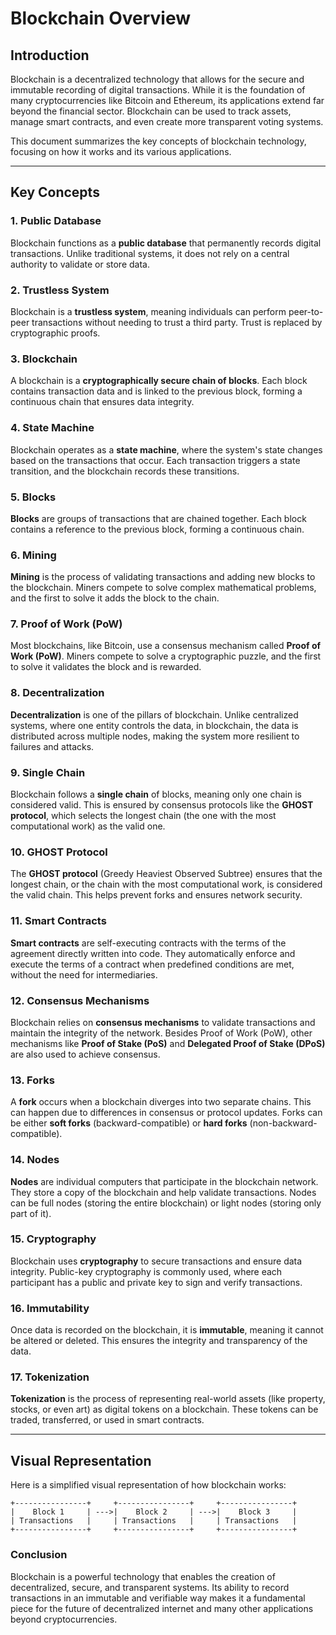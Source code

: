 # Blockchain Overview

## Introduction

Blockchain is a decentralized technology that allows for the secure and immutable recording of digital transactions. While it is the foundation of many cryptocurrencies like Bitcoin and Ethereum, its applications extend far beyond the financial sector. Blockchain can be used to track assets, manage smart contracts, and even create more transparent voting systems.

This document summarizes the key concepts of blockchain technology, focusing on how it works and its various applications.

---

## Key Concepts

### 1. Public Database

Blockchain functions as a **public database** that permanently records digital transactions. Unlike traditional systems, it does not rely on a central authority to validate or store data.

### 2. Trustless System

Blockchain is a **trustless system**, meaning individuals can perform peer-to-peer transactions without needing to trust a third party. Trust is replaced by cryptographic proofs.

### 3. Blockchain

A blockchain is a **cryptographically secure chain of blocks**. Each block contains transaction data and is linked to the previous block, forming a continuous chain that ensures data integrity.

### 4. State Machine

Blockchain operates as a **state machine**, where the system's state changes based on the transactions that occur. Each transaction triggers a state transition, and the blockchain records these transitions.

### 5. Blocks

**Blocks** are groups of transactions that are chained together. Each block contains a reference to the previous block, forming a continuous chain.

### 6. Mining

**Mining** is the process of validating transactions and adding new blocks to the blockchain. Miners compete to solve complex mathematical problems, and the first to solve it adds the block to the chain.

### 7. Proof of Work (PoW)

Most blockchains, like Bitcoin, use a consensus mechanism called **Proof of Work (PoW)**. Miners compete to solve a cryptographic puzzle, and the first to solve it validates the block and is rewarded.

### 8. Decentralization

**Decentralization** is one of the pillars of blockchain. Unlike centralized systems, where one entity controls the data, in blockchain, the data is distributed across multiple nodes, making the system more resilient to failures and attacks.

### 9. Single Chain

Blockchain follows a **single chain** of blocks, meaning only one chain is considered valid. This is ensured by consensus protocols like the **GHOST protocol**, which selects the longest chain (the one with the most computational work) as the valid one.

### 10. GHOST Protocol

The **GHOST protocol** (Greedy Heaviest Observed Subtree) ensures that the longest chain, or the chain with the most computational work, is considered the valid chain. This helps prevent forks and ensures network security.

### 11. Smart Contracts

**Smart contracts** are self-executing contracts with the terms of the agreement directly written into code. They automatically enforce and execute the terms of a contract when predefined conditions are met, without the need for intermediaries.

### 12. Consensus Mechanisms

Blockchain relies on **consensus mechanisms** to validate transactions and maintain the integrity of the network. Besides Proof of Work (PoW), other mechanisms like **Proof of Stake (PoS)** and **Delegated Proof of Stake (DPoS)** are also used to achieve consensus.

### 13. Forks

A **fork** occurs when a blockchain diverges into two separate chains. This can happen due to differences in consensus or protocol updates. Forks can be either **soft forks** (backward-compatible) or **hard forks** (non-backward-compatible).

### 14. Nodes

**Nodes** are individual computers that participate in the blockchain network. They store a copy of the blockchain and help validate transactions. Nodes can be full nodes (storing the entire blockchain) or light nodes (storing only part of it).

### 15. Cryptography

Blockchain uses **cryptography** to secure transactions and ensure data integrity. Public-key cryptography is commonly used, where each participant has a public and private key to sign and verify transactions.

### 16. Immutability

Once data is recorded on the blockchain, it is **immutable**, meaning it cannot be altered or deleted. This ensures the integrity and transparency of the data.

### 17. Tokenization

**Tokenization** is the process of representing real-world assets (like property, stocks, or even art) as digital tokens on a blockchain. These tokens can be traded, transferred, or used in smart contracts.

---

## Visual Representation

Here is a simplified visual representation of how blockchain works:

```plaintext
+----------------+     +----------------+     +----------------+
|    Block 1     | --->|    Block 2     | --->|    Block 3     |
| Transactions   |     | Transactions   |     | Transactions   |
+----------------+     +----------------+     +----------------+
```
### Conclusion
Blockchain is a powerful technology that enables the creation of decentralized, secure, and transparent systems. Its ability to record transactions in an immutable and verifiable way makes it a fundamental piece for the future of decentralized internet and many other applications beyond cryptocurrencies.
